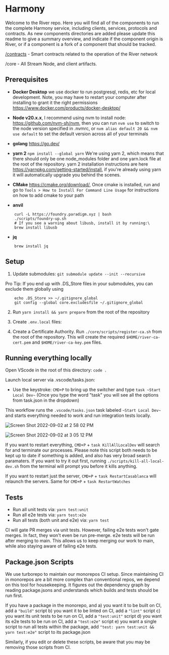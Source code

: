 # Harmony

Welcome to the River repo. Here you will find all of the components to run the complete Harmony service, including clients, services, protocols and contracts. As new components directories are added please update this readme to give a summary overview, and indicate if the component origin is River, or if a component is a fork of a component that should be tracked.

[/contracts](contracts) - Smart contracts related to the operation of the River network

/core - All Stream Node, and client artifacts.

## Prerequisites

- **Docker Desktop** we use docker to run postgresql, redis, etc for local development. Note, you may have to restart your computer after installing to grant it the right permissions <https://www.docker.com/products/docker-desktop/>

- **Node v20.x.x**, I recommend using nvm to install node: <https://github.com/nvm-sh/nvm>, then you can run `nvm use` to switch to the node version specified in .nvmrc, or `nvm alias default 20 && nvm use default` to set the default version across all of your terminals

- **golang** <https://go.dev/>

- **yarn 2** `npm install --global yarn` We're using yarn 2, which means that there should only be one node_modules folder and one yarn.lock file at the root of the repository. yarn 2 installation instructions are here <https://yarnpkg.com/getting-started/install>, if you're already using yarn it will automatically upgrade you behind the scenes.

- **CMake** <https://cmake.org/download/>, Once cmake is installed, run and go to `Tools > How to Install For Command Line Usage` for instructions on how to add cmake to your path

- **anvil**

```
    curl -L https://foundry.paradigm.xyz | bash
    ./scripts/foundry-up.sh
    # If you see a warning about libusb, install it by running:\
    brew install libusb
```

- **jq**

```
    brew install jq
```

## Setup

1. Update submodules: `git submodule update --init --recursive`

Pro Tip: If you end up with .DS_Store files in your submodules, you can exclude them globally using

```
    echo .DS_Store >> ~/.gitignore_global
    git config --global core.excludesfile ~/.gitignore_global
```

2. Run `yarn install && yarn prepare` from the root of the repository

3. Create `.env.local` files:

4. Create a Certificate Authority. Run `./core/scripts/register-ca.sh` from the root of the repository. This will create the required `$HOME/river-ca-cert.pem` and `$HOME/river-ca-key.pem` files.

## Running everything locally

Open VScode in the root of this directory: `code .`

Launch local server via .vscode/tasks.json:

- Use the keystroke: `CMD+P` to bring up the switcher and type `task ~Start Local Dev~` (Once you type the word "task" you will see all the options from task.json in the dropdown)

This workflow runs the `.vscode/tasks.json` task labeled `~Start Local Dev~` and starts everything needed to work and run integration tests locally.

![Screen Shot 2022-09-02 at 2 58 02 PM](https://user-images.githubusercontent.com/950745/188241222-c71d65dc-cda4-41db-8272-f5bdb18e26bf.png)

![Screen Shot 2022-09-02 at 3 05 12 PM](https://user-images.githubusercontent.com/950745/188241166-cf387398-6b43-4366-bead-b8c50fd1b0c2.png)

If you want to restart everything, `CMD+P` + `task KillAllLocalDev` will search for and terminate our processes. Please note this script both needs to be kept up to date if something is added, and also has very broad search paramaters. If you want to try it out first, running `./scripts/kill-all-local-dev.sh` from the terminal will prompt you before it kills anything.

If you want to restart just the server, `CMD+P` + `task RestartCasablanca` will relaunch the servers. Same for `CMD+P` + `task RestartWatches`

## Tests

- Run all unit tests via: `yarn test:unit`
- Run all e2e tests via: `yarn test:e2e`
- Run all tests (both unit and e2e) via: `yarn test`

CI will gate PR merges via unit tests. However, failing e2e tests won't gate merges. In fact, they won't even be run pre-merge. e2e tests will be run after merging to main. This allows us to keep merging our work to main, while also staying aware of failing e2e tests.

## Package.json Scripts

We use turborepo to maintain our monorepos CI setup. Since maintaining CI in monorepos are a bit more complex than conventional repos, we depend on this tool for housekeeping. It figures out the dependency graph by reading package.jsons and understands which builds and tests should be run first.

If you have a package in the monorepo, and
a) you want it to be built on CI, add a `"build"` script
b) you want it to be linted on CI, add a `"lint"` script
c) you want its unit tests to be run on CI, add a `"test:unit"` script
d) you want its e2e tests to be run on CI, add a `"test:e2e"` script
e) you want a single script to run all tests within the package, add `"test: yarn test:unit && yarn test:e2e"` script to its package.json

Similarly, if you edit or delete these scripts, be aware that you may be removing those scripts from CI.
